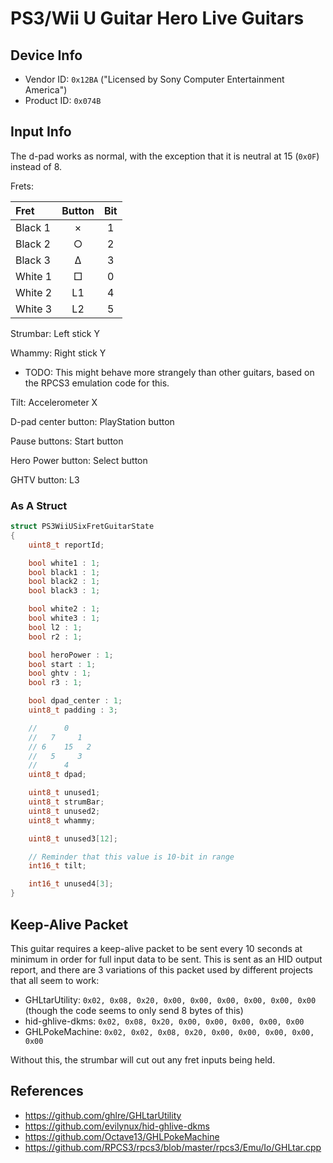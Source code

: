 # PS3/Wii U Guitar Hero Live Guitars

## Device Info

- Vendor ID: `0x12BA` ("Licensed by Sony Computer Entertainment America")
- Product ID: `0x074B`

## Input Info

The d-pad works as normal, with the exception that it is neutral at 15 (`0x0F`) instead of 8.

Frets:

| Fret    | Button | Bit |
| :---    | :---:  | :-: |
| Black 1 | ×      | 1   |
| Black 2 | ○      | 2   |
| Black 3 | Δ      | 3   |
| White 1 | □      | 0   |
| White 2 | L1     | 4   |
| White 3 | L2     | 5   |

Strumbar: Left stick Y

Whammy: Right stick Y

- TODO: This might behave more strangely than other guitars, based on the RPCS3 emulation code for this. 

Tilt: Accelerometer X

D-pad center button: PlayStation button

Pause buttons: Start button

Hero Power button: Select button

GHTV button: L3

### As A Struct

```c
struct PS3WiiUSixFretGuitarState
{
    uint8_t reportId;

    bool white1 : 1;
    bool black1 : 1;
    bool black2 : 1;
    bool black3 : 1;

    bool white2 : 1;
    bool white3 : 1;
    bool l2 : 1;
    bool r2 : 1;

    bool heroPower : 1;
    bool start : 1;
    bool ghtv : 1;
    bool r3 : 1;

    bool dpad_center : 1;
    uint8_t padding : 3;

    //      0
    //   7     1
    // 6    15   2
    //   5     3
    //      4
    uint8_t dpad;

    uint8_t unused1;
    uint8_t strumBar;
    uint8_t unused2;
    uint8_t whammy;

    uint8_t unused3[12];

    // Reminder that this value is 10-bit in range
    int16_t tilt;

    int16_t unused4[3];
}
```

## Keep-Alive Packet

This guitar requires a keep-alive packet to be sent every 10 seconds at minimum in order for full input data to be sent. This is sent as an HID output report, and there are 3 variations of this packet used by different projects that all seem to work:

- GHLtarUtility: `0x02, 0x08, 0x20, 0x00, 0x00, 0x00, 0x00, 0x00, 0x00` (though the code seems to only send 8 bytes of this)
- hid-ghlive-dkms: `0x02, 0x08, 0x20, 0x00, 0x00, 0x00, 0x00, 0x00`
- GHLPokeMachine: `0x02, 0x02, 0x08, 0x20, 0x00, 0x00, 0x00, 0x00, 0x00`

Without this, the strumbar will cut out any fret inputs being held.

## References

- https://github.com/ghlre/GHLtarUtility
- https://github.com/evilynux/hid-ghlive-dkms
- https://github.com/Octave13/GHLPokeMachine
- https://github.com/RPCS3/rpcs3/blob/master/rpcs3/Emu/Io/GHLtar.cpp
